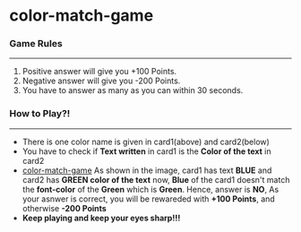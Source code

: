 # color-match-game

### Game Rules
---

1. Positive answer will give you +100 Points.
2. Negative answer will give you -200 Points.
3. You have to answer as many as you can within 30 seconds.

### How to Play?!
---

- There is one color name is given in card1(above) and card2(below)
- You have to check if **Text written** in card1 is the **Color of the text** in card2
- [color-match-game](https://ibb.co/MnSGj4R) As shown in the image, card1 has text **BLUE** and card2 has **GREEN color of the text**
now, **Blue** of the card1 doesn't match the **font-color** of the **Green** which is **Green**. Hence, answer is **NO**, As your asnwer is correct, you will be rewareded with **+100 Points**, and otherwise **-200 Points**
- **Keep playing and keep your eyes sharp!!!**
